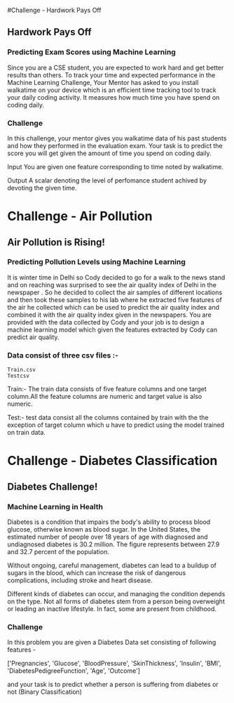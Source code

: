 #Challenge - Hardwork Pays Off
## Hardwork Pays Off
### Predicting Exam Scores using Machine Learning

Since you are a CSE student, you are expected to work hard and get better results than others. To track your time and expected performance in the Machine Learning Challenge, Your Mentor has asked to you install walkatime on your device which is an efficient time tracking tool to track your daily coding activity. It measures how much time you have spend on coding daily.

### Challenge

In this challenge, your mentor gives you walkatime data of his past students and how they performed in the evaluation exam. Your task is to predict the score you will get given the amount of time you spend on coding daily.

Input You are given one feature corresponding to time noted by walkatime.

Output A scalar denoting the level of perfomance student achived by devoting the given time.





# Challenge - Air Pollution
## Air Pollution is Rising!
### Predicting Pollution Levels using Machine Learning

It is winter time in Delhi so Cody decided to go for a walk to the news stand and on reaching was surprised to see the air quality index of Delhi in the newspaper . So he decided to collect the air samples of different locations and then took these samples to his lab where he extracted five features of the air he collected which can be used to predict the air quality index and combined it with the air quality index given in the newspapers. You are provided with the data collected by Cody and your job is to design a machine learning model which given the features extracted by Cody can predict air quality. 

### Data consist of three csv files :-

    Train.csv
    Testcsv

Train:- The train data consists of five feature columns and one target column.All the feature columns are numeric and target value is also numeric.

Test:- test data consist all the columns contained by train with the the exception of target column which u have to predict using the model trained on train data.





# Challenge - Diabetes Classification
## Diabetes Challenge!
### Machine Learning in Health

Diabetes is a condition that impairs the body's ability to process blood glucose, otherwise known as blood sugar. In the United States, the estimated number of people over 18 years of age with diagnosed and undiagnosed diabetes is 30.2 million. The figure represents between 27.9 and 32.7 percent of the population.

Without ongoing, careful management, diabetes can lead to a buildup of sugars in the blood, which can increase the risk of dangerous complications, including stroke and heart disease.

Different kinds of diabetes can occur, and managing the condition depends on the type. Not all forms of diabetes stem from a person being overweight or leading an inactive lifestyle. In fact, some are present from childhood.

### Challenge

In this problem you are given a Diabetes Data set consisting of following features -

['Pregnancies', 'Glucose', 'BloodPressure', 'SkinThickness', 'Insulin', 'BMI', 'DiabetesPedigreeFunction', 'Age', 'Outcome']

and your task is to predict whether a person is suffering from diabetes or not (Binary Classification)


